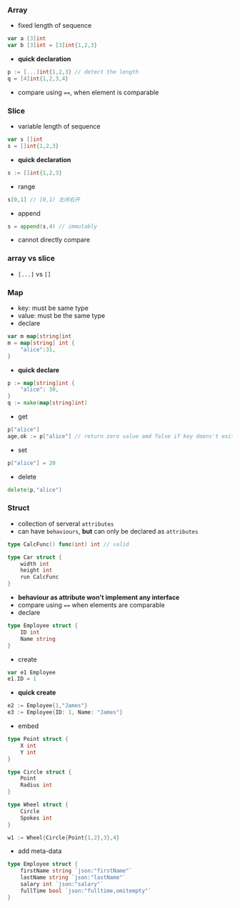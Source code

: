 ### Array
- fixed length of sequence 
```go
var a [3]int
var b [3]int = [3]int{1,2,3}
```
- **quick declaration**
```go
p := [...]int{1,2,3} // detect the length
q = [4]int{1,2,3,4}
```
- compare using `==`, when element is comparable


### Slice
- variable length of sequence
```go
var s []int
s = []int{1,2,3}
```
- **quick declaration**
```go
s := []int{1,2,3}
```
- range
```go
s[0,1] // [0,1) 左闭右开
```
- append
```go
s = append(s,4) // immutably
```
- cannot directly compare

### array vs slice
- `[...]` vs `[]`

### Map
- key: must be same type
- value: must be the same type
- declare
```go
var m map[string]int
m = map[string] int {
    "alice":31,
}
```
-  **quick declare**
```go
p := map[string]int {
    "alice": 30,
}
q := make(map[string]int)
```
- get
```go
p["alice"]
age,ok := p["alice"] // return zero value amd false if key doens't exits
```
- set
```go
p["alice"] = 20
```
- delete
```go
delete(p,"alice")
```
### Struct
- collection of serveral `attributes`
- can have `behaviours`, **but** can only be declared as `attributes`
```go
type CalcFunc() func(int) int // valid

type Car struct {
    width int
    height int
    run CalcFunc
}
```
- **behaviour as attribute won't implement any interface**
- compare using `==` when elements are comparable
- declare
```go
type Employee struct {
    ID int
    Name string
}
```
- create
```go
var e1 Employee
e1.ID = 1
```
- **quick create**
```go
e2 := Employee{1,"James"}
e3 := Employee{ID: 1, Name: "James"}
```
- embed
```go
type Point struct {
	X int
	Y int
}

type Circle struct {
	Point
	Radius int
}

type Wheel struct {
	Circle
	Spokes int
}

w1 := Wheel{Circle{Point{1,2},3},4}
```
- add meta-data
```go
type Employee struct {
    firstName string `json:"firstName"`
    lastName string `json:"lastName"`
    salary int `json:"salary"`
    fullTime bool `json:"fulltime,omitempty"`
}
```


